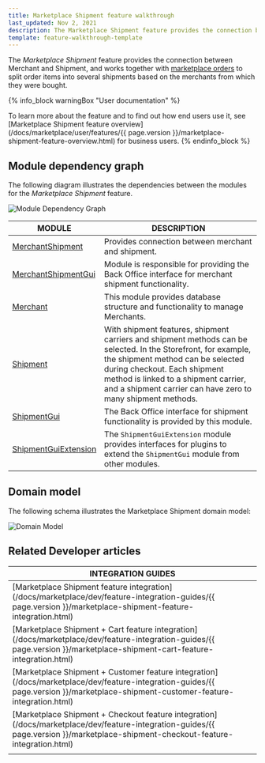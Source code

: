 ```yaml
---
title: Marketplace Shipment feature walkthrough
last_updated: Nov 2, 2021
description: The Marketplace Shipment feature provides the connection between Merchant and Shipment.
template: feature-walkthrough-template
---
```


The *Marketplace Shipment* feature provides the connection between Merchant and Shipment, and works together with [marketplace orders](/docs/marketplace/dev/feature-walkthroughs/{{page.version}}/marketplace-order-management-feature-walkthrough/marketplace-order-management-feature-walkthrough.html) to split order items into several shipments based on the merchants from which they were bought.

{% info_block warningBox "User documentation" %}

To learn more about the feature and to find out how end users use it, see [Marketplace Shipment feature overview](/docs/marketplace/user/features/{{ page.version }}/marketplace-shipment-feature-overview.html) for business users.
{% endinfo_block %}

## Module dependency graph

The following diagram illustrates the dependencies between the modules for the *Marketplace Shipment* feature.

![Module Dependency Graph](https://confluence-connect.gliffy.net/embed/image/448f4d60-ebdb-4380-bfc9-21b6c49ddf3f.png?utm_medium=live&utm_source=confluence)

<div class="width-100">

| MODULE     | DESCRIPTION                |
|------------|----------------------------|
| [MerchantShipment](https://github.com/spryker/merchant-shipment) |  Provides connection between merchant and shipment.  |
| [MerchantShipmentGui](https://github.com/spryker/merchant-shipment-gui) |  Module is responsible for providing the Back Office interface for merchant shipment functionality.  |
| [Merchant](https://github.com/spryker/merchant) | This module provides database structure and functionality to manage Merchants.  |
| [Shipment](https://github.com/spryker/shipment) | With shipment features, shipment carriers and shipment methods can be selected. In the Storefront, for example, the shipment method can be selected during checkout. Each shipment method is linked to a shipment carrier, and a shipment carrier can have zero to many shipment methods.  |
| [ShipmentGui](https://github.com/spryker/shipment-gui) | The Back Office interface for shipment functionality is provided by this module. |
| [ShipmentGuiExtension](https://github.com/spryker/shipment-gui-extension) | The `ShipmentGuiExtension` module provides interfaces for plugins to extend the `ShipmentGui` module from other modules. |

</div>

## Domain model

The following schema illustrates the Marketplace Shipment domain model:

![Domain Model](https://confluence-connect.gliffy.net/embed/image/bc12cbec-87e4-4913-9885-e1986df6f464.png?utm_medium=live&utm_source=confluence)

## Related Developer articles

|INTEGRATION GUIDES  |
|---------|
| [Marketplace Shipment feature integration](/docs/marketplace/dev/feature-integration-guides/{{ page.version }}/marketplace-shipment-feature-integration.html) |  |
| [Marketplace Shipment + Cart feature integration](/docs/marketplace/dev/feature-integration-guides/{{ page.version }}/marketplace-shipment-cart-feature-integration.html) |  |
| [Marketplace Shipment + Customer feature integration](/docs/marketplace/dev/feature-integration-guides/{{ page.version }}/marketplace-shipment-customer-feature-integration.html) |   |
| [Marketplace Shipment + Checkout feature integration](/docs/marketplace/dev/feature-integration-guides/{{ page.version }}/marketplace-shipment-checkout-feature-integration.html) |  |
|    |    |    |    |

